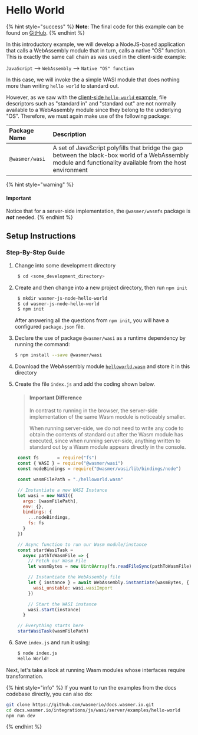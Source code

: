 # Hello World

{% hint style="success" %}
**Note**: The final code for this example can be found on [GitHub](https://github.com/wasmerio/docs.wasmer.io/tree/master/integrations/js/wasi/server/examples/hello-world).
{% endhint %}

In this introductory example, we will develop a NodeJS-based application that calls a WebAssembly module that in turn, calls a native "OS" function. This is exactly the same call chain as was used in the client-side example:

`JavaScript` --&gt; `WebAssembly` --&gt; `Native "OS" function`

In this case, we will invoke the a simple WASI module that does nothing more than writing `hello world` to standard out.

However, as we saw with the [client-side `hello-world` example](/integrations/js/wasi/browser/examples/hello-world), file descriptors such as "standard in" and "standard out" are not normally available to a WebAssembly module since they belong to the underlying "OS". Therefore, we must again make use of the following package:

| Package Name | Description |
| :--- | :--- |
| `@wasmer/wasi` | A set of JavaScript polyfills that bridge the gap between the black-box world of a WebAssembly module and functionality available from the host environment |

{% hint style="warning" %}
#### Important

Notice that for a server-side implementation, the `@wasmer/wasmfs` package is _**not**_ needed.
{% endhint %}

## Setup Instructions

### Step-By-Step Guide

1. Change into some development directory

   ```bash
    $ cd <some_development_directory>
   ```

2. Create and then change into a new project directory, then run `npm init`

   ```bash
    $ mkdir wasmer-js-node-hello-world
    $ cd wasmer-js-node-hello-world
    $ npm init
   ```

   After answering all the questions from `npm init`, you will have a configured `package.json` file.

3. Declare the use of package `@wasmer/wasi` as a runtime dependency by running the command:

   ```bash
   $ npm install --save @wasmer/wasi
   ```

4. Download the WebAssembly module [`helloworld.wasm`](https://github.com/wasmerio/docs.wasmer.io/raw/master/integrations/shared/wat/wasi/helloworld.wasm) and store it in this directory
5. Create the file `index.js` and add the coding shown below.

   > #### Important Difference
   >
   > In contrast to running in the browser, the server-side implementation of the same Wasm module is noticeably smaller.
   >
   > When running server-side, we do not need to write any code to obtain the contents of standard out after the Wasm module has executed, since when running server-side, anything written to standard out by a Wasm module appears directly in the console.

   ```javascript
    const fs       = require("fs")
    const { WASI } = require("@wasmer/wasi")
    const nodeBindings = require("@wasmer/wasi/lib/bindings/node")

    const wasmFilePath = "./helloworld.wasm"

    // Instantiate a new WASI Instance
    let wasi = new WASI({
      args: [wasmFilePath],
      env: {},
      bindings: {
        ...nodeBindings,
        fs: fs
      }
    })

    // Async function to run our Wasm module/instance
    const startWasiTask =
      async pathToWasmFile => {
        // Fetch our Wasm File
        let wasmBytes = new Uint8Array(fs.readFileSync(pathToWasmFile)).buffer

        // Instantiate the WebAssembly file
        let { instance } = await WebAssembly.instantiate(wasmBytes, {
          wasi_unstable: wasi.wasiImport
        })

        // Start the WASI instance
        wasi.start(instance)
      }

    // Everything starts here
    startWasiTask(wasmFilePath)
   ```

6. Save `index.js` and run it using:

   ```bash
    $ node index.js
    Hello World!
   ```

Next, let's take a look at running Wasm modules whose interfaces require transformation.

{% hint style="info" %}
If you want to run the examples from the docs codebase directly, you can also do:

```bash
git clone https://github.com/wasmerio/docs.wasmer.io.git
cd docs.wasmer.io/integrations/js/wasi/server/examples/hello-world
npm run dev
```
{% endhint %}
